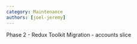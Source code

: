 ```yaml
---
category: Maintenance
authors: [joel-jeremy]
---
```


Phase 2 - Redux Toolkit Migration - accounts slice

